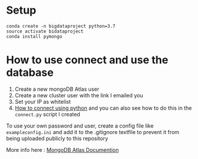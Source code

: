 # Setup
    conda create -n bigdataproject python=3.7
    source activate bidataproject
    conda install pymongo

# How to use connect and use the database
1. Create a new mongoDB Atlas user
2. Create a new cluster user with the link I emailed you
3. Set your IP as whitelist 
4. [How to connect using python](https://docs.atlas.mongodb.com/driver-connection/#python-driver-example)
and you can also see how to do this in the `connect.py` script I created

To use your own password and user, create a config file like `exampleconfig.ini` and add it to the .gitignore textfile to prevent it from being uploaded publicly to this repository

More info here : [MongoDB Atlas Documention](https://docs.atlas.mongodb.com/connect-to-cluster/)
